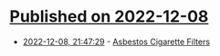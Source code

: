 # [Published on 2022-12-08](index.md)

* [2022-12-08, 21:47:29](https://news.ycombinator.com/item?id=33914015) - [Asbestos Cigarette Filters](https://www.asbestos.com/products/cigarette-filters/)
